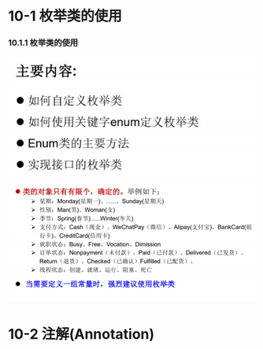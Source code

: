 # 10-1 枚举类的使用
### 10.1.1 枚举类的使用
![title](https://raw.githubusercontent.com/XJZ-0707/imge/master/gitnote/2019/10/06/enumerate01-1570346393750.jpg)
![title](https://raw.githubusercontent.com/XJZ-0707/imge/master/gitnote/2019/10/06/enumerate02-1570346424437.jpg)







# 10-2 注解(Annotation)